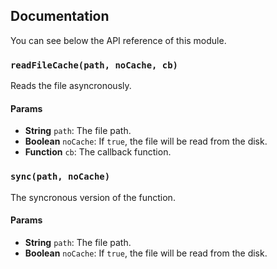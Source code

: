 ## Documentation

You can see below the API reference of this module.

### `readFileCache(path, noCache, cb)`
Reads the file asyncronously.

#### Params

- **String** `path`: The file path.
- **Boolean** `noCache`: If `true`, the file will be read from the disk.
- **Function** `cb`: The callback function.

### `sync(path, noCache)`
The syncronous version of the function.

#### Params

- **String** `path`: The file path.
- **Boolean** `noCache`: If `true`, the file will be read from the disk.

